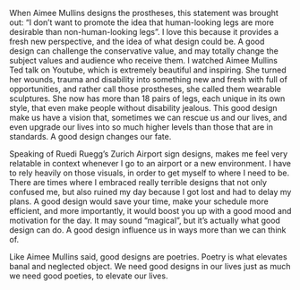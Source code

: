 When Aimee Mullins designs the prostheses, this statement was brought out: “I don’t want to promote the idea that human-looking legs are more desirable than non-human-looking legs”. I love this because it provides a fresh new perspective, and the idea of what design could be. A good design can challenge the conservative value, and may totally change the subject values and audience who receive them. I watched Aimee Mullins Ted talk on Youtube, which is extremely beautiful and inspiring. She turned her wounds, trauma and disability into something new and fresh with full of opportunities, and rather call those prostheses, she called them wearable sculptures. She now has more than 18 pairs of legs, each unique in its own style, that even make people without disability jealous. This good design make us have a vision that, sometimes we can rescue us and our lives, and even upgrade our lives into so much higher levels than those that are in standards. A good design changes our fate.

Speaking of Ruedi Ruegg’s Zurich Airport sign designs, makes me feel very relatable in context whenever I go to an airport or a new environment. I have to rely heavily on those visuals, in order to get myself to where I need to be. There are times where I embraced really terrible designs that not only confused me, but also ruined my day because I got lost and had to delay my plans. A good design would save your time, make your schedule more efficient, and more importantly, it would boost you up with a good mood and motivation for the day. It may sound “magical”, but it’s actually what good design can do. A good design influence us in ways more than we can think of.

Like Aimee Mullins said, good designs are poetries. Poetry is what elevates banal and neglected object. We need good designs in our lives just as much we need good poeties, to elevate our lives.
